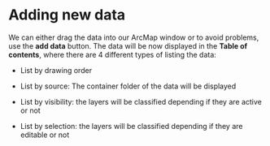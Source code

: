 # Adding new data

We can either drag the data into our ArcMap window or to avoid problems, use the <b>add data</b> button.
The data will be now displayed in the <b>Table of contents</b>, where there are 4 different types of listing the data:

* List by drawing order

* List by source: The container folder of the data will be displayed

* List by visibility: the layers will be classified depending if they are active or not

* List by selection: the layers will be classified depending if they are editable or not
